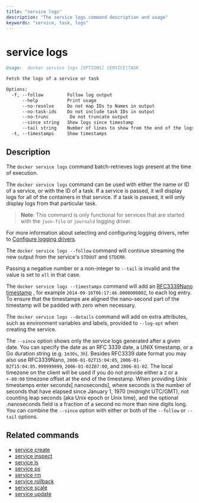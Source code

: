 ```yaml
---
title: "service logs"
description: "The service logs command description and usage"
keywords: "service, task, logs"
---
```


<!-- This file is maintained within the docker/cli Github
     repository at https://github.com/docker/cli/. Make all
     pull requests against that repo. If you see this file in
     another repository, consider it read-only there, as it will
     periodically be overwritten by the definitive file. Pull
     requests which include edits to this file in other repositories
     will be rejected.
-->

# service logs

```Markdown
Usage:  docker service logs [OPTIONS] SERVICE|TASK

Fetch the logs of a service or task

Options:
  -f, --follow         Follow log output
      --help           Print usage
      --no-resolve     Do not map IDs to Names in output
      --no-task-ids    Do not include task IDs in output
      --no-trunc        Do not truncate output
      --since string   Show logs since timestamp
      --tail string    Number of lines to show from the end of the logs (default "all")
  -t, --timestamps     Show timestamps
```

## Description

The `docker service logs` command batch-retrieves logs present at the time of execution.

The `docker service logs` command can be used with either the name or ID of a
service, or with the ID of a task. If a service is passed, it will display logs
for all of the containers in that service. If a task is passed, it will only
display logs from that particular task.

> **Note**: This command is only functional for services that are started with
> the `json-file` or `journald` logging driver.

For more information about selecting and configuring logging drivers, refer to
[Configure logging drivers](https://docs.docker.com/engine/admin/logging/overview/).

The `docker service logs --follow` command will continue streaming the new output from
the service's `STDOUT` and `STDERR`.

Passing a negative number or a non-integer to `--tail` is invalid and the
value is set to `all` in that case.

The `docker service logs --timestamps` command will add an [RFC3339Nano timestamp](https://golang.org/pkg/time/#pkg-constants)
, for example `2014-09-16T06:17:46.000000000Z`, to each
log entry. To ensure that the timestamps are aligned the
nano-second part of the timestamp will be padded with zero when necessary.

The `docker service logs --details` command will add on extra attributes, such as
environment variables and labels, provided to `--log-opt` when creating the
service.

The `--since` option shows only the service logs generated after
a given date. You can specify the date as an RFC 3339 date, a UNIX
timestamp, or a Go duration string (e.g. `1m30s`, `3h`). Besides RFC3339 date
format you may also use RFC3339Nano, `2006-01-02T15:04:05`,
`2006-01-02T15:04:05.999999999`, `2006-01-02Z07:00`, and `2006-01-02`. The local
timezone on the client will be used if you do not provide either a `Z` or a
`+-00:00` timezone offset at the end of the timestamp. When providing Unix
timestamps enter seconds[.nanoseconds], where seconds is the number of seconds
that have elapsed since January 1, 1970 (midnight UTC/GMT), not counting leap
seconds (aka Unix epoch or Unix time), and the optional .nanoseconds field is a
fraction of a second no more than nine digits long. You can combine the
`--since` option with either or both of the `--follow` or `--tail` options.

## Related commands

* [service create](service_create.md)
* [service inspect](service_inspect.md)
* [service ls](service_ls.md)
* [service ps](service_ps.md)
* [service rm](service_rm.md)
* [service rollback](service_rollback.md)
* [service scale](service_scale.md)
* [service update](service_update.md)
